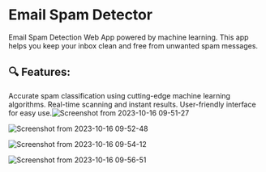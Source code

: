 # Email Spam Detector
 Email Spam Detection Web App powered by machine learning. This app helps you keep your inbox clean and free from unwanted spam messages.

## 🔍 Features:

 Accurate spam classification using cutting-edge machine learning algorithms.
 Real-time scanning and instant results.
 User-friendly interface for easy use.![Screenshot from 2023-10-16 09-51-27](https://github.com/Sahilz9/Email-Spam-Detection/assets/103746983/c8a55480-43d7-48b3-8bab-45a578eaa6c9)

![Screenshot from 2023-10-16 09-52-48](https://github.com/Sahilz9/Email-Spam-Detection/assets/103746983/a0427076-3a7b-4d16-825e-e1175a40eedd)

![Screenshot from 2023-10-16 09-54-12](https://github.com/Sahilz9/Email-Spam-Detection/assets/103746983/c76e9a2c-1f35-4e65-9d72-1087e08c8b34)

![Screenshot from 2023-10-16 09-56-51](https://github.com/Sahilz9/Email-Spam-Detection/assets/103746983/d172576c-f01d-4712-9008-2d0b014c9030)

